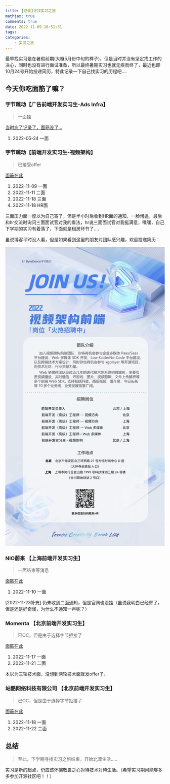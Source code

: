 ```yaml
---
title: [记录]寻找实习之旅
mathjax: true
comments: true
date: 2022-11-09 16:51:31
tags:
categories:
    - 实习之旅
---
```

最早找实习是在暑假前期(大概5月份中旬的样子)，但是当时并没有坚定找工作的决心，同时也没有进行面试准备，所以最终暑期实习也就无疾而终了，最近也即10月24号开始投递简历，特此记录一下自己找实习的历程吧....

<!--more-->


## 今天你吃面筋了嘛？

### 字节跳动【广告前端开发实习生-Ads Infra】

> 一面挂

[当时忘了记录了，面筋没了...]()

1. 2022-05-24 一面

### 字节跳动【前端开发实习生-视频架构】 

> 已接受offer

[面筋在此](https://www.dropbox.com/s/h7dz4s6dkl48am8/%E8%A7%86%E9%A2%91%E4%BA%91%E5%9B%A2%E9%98%9F.md?dl=0)

1. 2022-11-09 一面
2. 2022-11-11 二面
3. 2022-11-18 三面
4. 2022-11-18 HR面

三面压力面一度以为自己寄了，但是半小时后收到HR面的通知，一脸懵逼，最后和hr交流时询问三面面试官对我的看法，hr说三面面试官对我挺满意，嘿嘿，自己下学期的实习有着落了，下面就是租房环节了....

虽说博客平时没人看，但是如果看到这里的朋友对团队感兴趣，欢迎投递简历：

![](https://raw.githubusercontent.com/yzh-2002/img-hosting/main/blog/202211232237654.jpg)


### NIO蔚来 【上海前端开发实习生】

> 一面结束等消息

[面筋在此](https://www.dropbox.com/home/%E9%9D%A2%E7%AD%8B/NIO%E8%94%9A%E6%9D%A5?preview=%E4%B8%8A%E6%B5%B7%E5%89%8D%E7%AB%AF%E5%BC%80%E5%8F%91%E5%AE%9E%E4%B9%A0%E7%94%9F.md)

1. 2022-11-10 一面

[2022-11-23补充] 仍未收到二面通知，但是官网也没挂（虽说我明白已经寄了，但是还是好奇怪，为什么不通知一声呢？）

### Momenta 【北京前端开发实习生】

> 已OC，但是由于选择字节拒接了

[面筋在此](https://www.dropbox.com/s/1j73a5cxfnwwxxt/%E5%8C%97%E4%BA%AC.md?dl=0)

1. 2022-11-17 一面
2. 2022-11-21 二面

本以为三轮技术面，没想到两轮技术面就发offer了。


### 站酷网络科技有限公司 【北京前端开发实习生】

> 已OC，但是由于选择字节拒接了

[面筋在此](https://www.dropbox.com/s/2htex90efl9n4ht/%E5%8C%97%E4%BA%AC.md?dl=0)

1. 2022-11-18 一面
2. 2022-11-22 二面

## 总结

> 至此，下学期寻找实习之旅结束，开始北漂生活.....

实习是新的起点，仍应该怀揣敬畏之心对待技术对待生活。（希望实习期间能够多多参加开源社区吧！！）